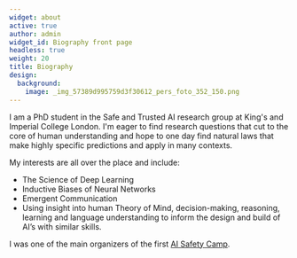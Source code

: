 ```yaml
---
widget: about
active: true
author: admin
widget_id: Biography front page
headless: true
weight: 20
title: Biography
design:
  background:
    image: _img_57389d995759d3f30612_pers_foto_352_150.png
---
```

I am a PhD student in the Safe and Trusted AI research group at King's and Imperial College London. I'm eager to find research questions that cut to the core of human understanding and hope to one day find natural laws that make highly specific predictions and apply in many contexts. 

My interests are all over the place and include:

* The Science of Deep Learning 
* Inductive Biases of Neural Networks
* Emergent Communication
* Using insight into human Theory of Mind, decision-making, reasoning, learning and language understanding to inform the design and build of AI’s with similar skills. 

I was one of the main organizers of the first [AI Safety Camp](https://aisafety.camp/).